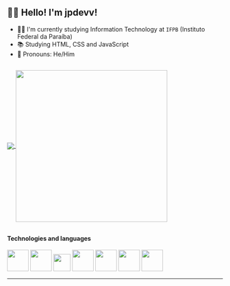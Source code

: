 ## 👨‍💻 Hello! I'm jpdevv!

- 👨‍🎓 I'm currently studying Information Technology at `IFPB` (Instituto Federal da Paraíba)
- 📚 Studying HTML, CSS and JavaScript
- 👦 Pronouns: He/Him

##

<a href="https://github.com/jpdevv">
  <img align="center" src="https://github-readme-stats.vercel.app/api?username=jpdevv&count_private=true&theme=transparent&show_icons=true&include_all_commits=true"/>
</a>
<a href="https://github.com/jpdevv">
  <img align="center" width=354px src="https://github-readme-stats.vercel.app/api/top-langs/?username=jpdevv&layout=compact&theme=transparent" />
</a>

##

#### Technologies and languages

<div class="tech">
    <img src="https://cdn.jsdelivr.net/gh/devicons/devicon@latest/icons/html5/html5-original-wordmark.svg" height="50" width="50" />
    <img src="https://cdn.jsdelivr.net/gh/devicons/devicon@latest/icons/css3/css3-original-wordmark.svg" height="50" width="50" />
    <img src="https://cdn.jsdelivr.net/gh/devicons/devicon@latest/icons/javascript/javascript-original.svg" height="40" width="40" />
    <img src="https://cdn.jsdelivr.net/gh/devicons/devicon@latest/icons/java/java-original-wordmark.svg" height="50" width="50" />
    <img src="https://cdn.jsdelivr.net/gh/devicons/devicon@latest/icons/php/php-original.svg" height="50" width="50" />
    <img src="https://cdn.jsdelivr.net/gh/devicons/devicon@latest/icons/python/python-original-wordmark.svg" height="50" width="50" />
    <img src="https://cdn.jsdelivr.net/gh/devicons/devicon@latest/icons/electron/electron-original.svg" height="50" width="50" />
</div>

<hr>
